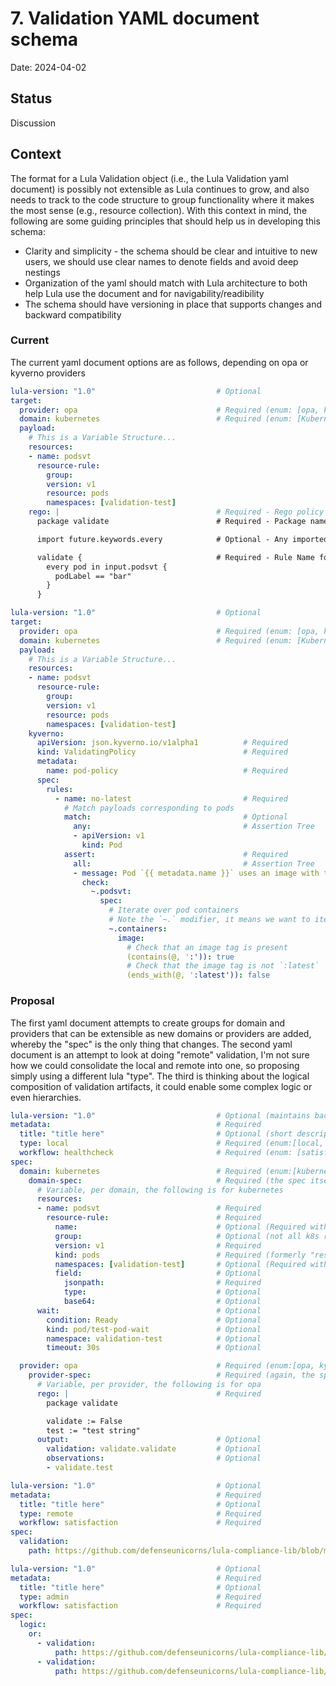 # 7. Validation YAML document schema

Date: 2024-04-02

## Status

Discussion

## Context

The format for a Lula Validation object (i.e., the Lula Validation yaml document) is possibly not extensible as Lula continues to grow, and also needs to track to the code structure to group functionality where it makes the most sense (e.g., resource collection). With this context in mind, the following are some guiding principles that should help us in developing this schema:
- Clarity and simplicity - the schema should be clear and intuitive to new users, we should use clear names to denote fields and avoid deep nestings
- Organization of the yaml should match with Lula architecture to both help Lula use the document and for navigability/readibility
- The schema should have versioning in place that supports changes and backward compatibility

### Current

The current yaml document options are as follows, depending on opa or kyverno providers

```yaml
lula-version: "1.0"                           # Optional
target:
  provider: opa                               # Required (enum: [opa, kyverno])
  domain: kubernetes                          # Required (enum: [Kubernetes])
  payload:
    # This is a Variable Structure...
    resources:
    - name: podsvt
      resource-rule:
        group:
        version: v1
        resource: pods
        namespaces: [validation-test]
    rego: |                                   # Required - Rego policy used for data validation
      package validate                        # Required - Package name

      import future.keywords.every            # Optional - Any imported keywords

      validate {                              # Required - Rule Name for evaluation - "validate" is the only supported rule
        every pod in input.podsvt {
          podLabel == "bar"
        }
      }
```

```yaml
lula-version: "1.0"                           # Optional
target:
  provider: opa                               # Required (enum: [opa, kyverno])
  domain: kubernetes                          # Required (enum: [Kubernetes])
  payload:
    # This is a Variable Structure...
    resources:
    - name: podsvt
      resource-rule:
        group:
        version: v1
        resource: pods
        namespaces: [validation-test]
    kyverno:
      apiVersion: json.kyverno.io/v1alpha1          # Required
      kind: ValidatingPolicy                        # Required
      metadata:
        name: pod-policy                            # Required
      spec:
        rules:
          - name: no-latest                         # Required
            # Match payloads corresponding to pods
            match:                                  # Optional
              any:                                  # Assertion Tree
              - apiVersion: v1
                kind: Pod
            assert:                                 # Required
              all:                                  # Assertion Tree
              - message: Pod `{{ metadata.name }}` uses an image with tag `latest`
                check:
                  ~.podsvt:
                    spec:
                      # Iterate over pod containers
                      # Note the `~.` modifier, it means we want to iterate over array elements in descendants
                      ~.containers:
                        image:
                          # Check that an image tag is present
                          (contains(@, ':')): true
                          # Check that the image tag is not `:latest`
                          (ends_with(@, ':latest')): false
```

### Proposal
The first yaml document attempts to create groups for domain and providers that can be extensible as new domains or providers are added, whereby the "spec" is the only thing that changes. The second yaml document is an attempt to look at doing "remote" validation, I'm not sure how we could consolidate the local and remote into one, so proposing simply using a different lula "type". The third is thinking about the logical composition of validation artifacts, it could enable some complex logic or even hierarchies.

```yaml
lula-version: "1.0"                           # Optional (maintains backward compatilibity)
metadata:                                     # Required
  title: "title here"                         # Optional (short description to use in output of validations could be useful)
  type: local                                 # Required (enum:[local, remote, admin]??)
  workflow: healthcheck                       # Required (enum: [satisfaction, healthcheck]) - basically this indicates some way that this validation is mapped to results
spec:
  domain: kubernetes                          # Required (enum:[kubernetes])
    domain-spec:                              # Required (the spec itself can be dependent on the domain chosen, so can be flexible to new domains like infra)
      # Variable, per domain, the following is for kubernetes
      resources:                                  
      - name: podsvt                          # Required 
        resource-rule:                        # Required
          name:                               # Optional (Required with "field")
          group:                              # Optional (not all k8s resources have a group, the main ones are "")
          version: v1                         # Required
          kind: pods                          # Required (formerly "resource" but "kind" seems to make more sense in a k8s context)
          namespaces: [validation-test]       # Optional (Required with "name")
          field:                              # Optional 
            jsonpath:                         # Required
            type:                             # Optional 
            base64:                           # Optional 
      wait:                                   # Optional 
        condition: Ready                      # Optional 
        kind: pod/test-pod-wait               # Optional 
        namespace: validation-test            # Optional 
        timeout: 30s                          # Optional 

  provider: opa                               # Required (enum:[opa, kyverno])
    provider-spec:                            # Required (again, the spec itself can be dependent on the provider chosen)
      # Variable, per provider, the following is for opa
      rego: |                                 # Required 
        package validate

        validate := False
        test := "test string"
      output:                                 # Optional
        validation: validate.validate         # Optional
        observations:                         # Optional
        - validate.test                         
```

```yaml
lula-version: "1.0"                           # Optional 
metadata:                                     # Required
  title: "title here"                         # Optional 
  type: remote                                # Required 
  workflow: satisfaction                      # Required 
spec:
  validation:
    path: https://github.com/defenseunicorns/lula-compliance-lib/blob/main/validation.yaml                 
```

```yaml
lula-version: "1.0"                           # Optional 
metadata:                                     # Required
  title: "title here"                         # Optional 
  type: admin                                 # Required 
  workflow: satisfaction                      # Required 
spec:
  logic:
    or:
      - validation:
          path: https://github.com/defenseunicorns/lula-compliance-lib/blob/main/validation1.yaml
      - validation:
          path: https://github.com/defenseunicorns/lula-compliance-lib/blob/main/validation2.yaml                  
```